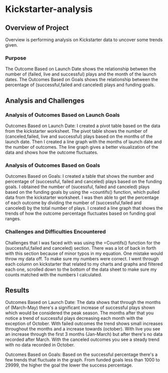 # Kickstarter-analysis
## Overview of Project 
Overview is performing analysis on Kickstarter data to uncover some trends given.

### Purpose 
The Outcome Based on Launch Date shows the relationship between the number of (failed, live and successful) plays and the month of the launch dates. The Outcomes Based on Goals shows the relationship between the percentage of (successful,failed and canceled) plays and funding goals. 


## Analysis and Challenges 

### Analysis of Outcomes Based on Launch Goals 
Outcomes Based on Launch Date: I created a pivot table based on the data from the kickstarter worksheet. The pivot table shows the number of (canceled,failed, live and successful) plays based on the months of the launch date. Then I created a line graph with the months of launch date and the number of outcomes. The line graph gives a better visualization of the data and shows how the outcome fluctuates. 

### Analysis of Outcomes Based on Goals 
Outcomes Based on Goals: I created a table that shows the number and percentage of (successful, failed and canceled) plays based on the funding goals. I obtained the number of (sucessful, failed and canceled) plays based on the funding goals by using the =countifs() function, which pulled data from the kickstarter worksheet. I was then able to get the percentage of each outcome by dividing the number of (successful,failed and canceled) by the total number of plays. I created a line graph that shows the trends of how the outcome percentage fluctuates based on funding goal ranges. 

### Challenges and Difficulties Encountered 
Challenges that I was faced with was using the =Countifs() function for the (successful,failed and canceled) section. There was a lot of back in forth with this section because of minor typos in my equation. One mistake would throw my data off. To make sure my numbers were correct. I went through each column on kickstarter that related to my charts and graphs and filtered each one, scrolled down to the bottom of the data sheet to make sure my counts matched with the numbers I calculated. 

## Results 
Outcomes Based on Launch Date: The data shows that through the months of (March-May) there's a significant increase of successful plays shown which would be considered the peak season. The months after that you notice a trend of successful plays decreasing each month with the exception of October. With failed outcomes the trend shows small increases throughout the months and a increase towards (october). With live you see an increase through the first 3 months (Jan-March) but after there's no data recorded after March. With the canceled outcomes you see a steady trend with no data recorded in October.

Outcomes Based on Goals: Based on the successful percentage there's a few trends that fluctuate in the graph. From funded goals less than 1000 to 29999, the higher the goal the lower the success percentage.
